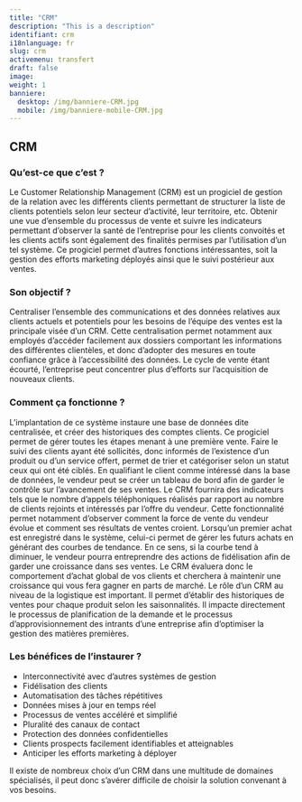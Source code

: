 ```yaml
---
title: "CRM"
description: "This is a description"
identifiant: crm
i18nlanguage: fr
slug: crm
activemenu: transfert
draft: false
image:
weight: 1
banniere:
  desktop: /img/banniere-CRM.jpg
  mobile: /img/banniere-mobile-CRM.jpg
---
```



## CRM

### Qu’est-ce que c’est ?

Le Customer Relationship Management (CRM) est un progiciel de gestion de la relation avec les différents clients permettant de structurer la liste de clients potentiels selon leur secteur d’activité, leur territoire, etc. Obtenir une vue d’ensemble du processus de vente et suivre les indicateurs permettant d’observer la santé de l’entreprise pour les clients convoités et les clients actifs sont également des finalités permises par l’utilisation d’un tel système. Ce progiciel permet d’autres fonctions intéressantes, soit la gestion des efforts marketing déployés ainsi que le suivi postérieur aux ventes.

### Son objectif ?

Centraliser l’ensemble des communications et des données relatives aux clients actuels et potentiels pour les besoins de l’équipe des ventes est la principale visée d’un CRM. Cette centralisation permet notamment aux employés d’accéder facilement aux dossiers comportant les informations des différentes clientèles, et donc d’adopter des mesures en toute confiance grâce à l’accessibilité des données. Le cycle de vente étant écourté, l’entreprise peut concentrer plus d’efforts sur l’acquisition de nouveaux clients. 

### Comment ça fonctionne ?

L’implantation de ce système instaure une base de données dite centralisée, et créer des historiques des comptes clients. Ce progiciel permet de gérer toutes les étapes menant à une première vente. Faire le suivi des clients ayant été sollicités, donc informés de l’existence d’un produit ou d’un service offert, permet de trier et catégoriser selon un statut ceux qui ont été ciblés. En qualifiant le client comme intéressé dans la base de données, le vendeur peut se créer un tableau de bord afin de garder le contrôle sur l’avancement de ses ventes. Le CRM fournira des indicateurs tels que le nombre d’appels téléphoniques réalisés par rapport au nombre de clients rejoints et intéressés par l’offre du vendeur. Cette fonctionnalité permet notamment d’observer comment la force de vente du vendeur évolue et comment ses résultats de ventes croient. Lorsqu’un premier achat est enregistré dans le système, celui-ci permet de gérer les futurs achats en générant des courbes de tendance. En ce sens, si la courbe tend à diminuer, le vendeur pourra entreprendre des actions de fidélisation afin de garder une croissance dans ses ventes. Le CRM évaluera donc le comportement d’achat global de vos clients et cherchera à maintenir une croissance qui vous fera gagner en parts de marché. Le rôle d’un CRM au niveau de la logistique est important. Il permet d’établir des historiques de ventes pour chaque produit selon les saisonnalités. Il impacte directement le processus de planification de la demande et le processus d’approvisionnement des intrants d’une entreprise afin d’optimiser la gestion des matières premières.

### Les bénéfices de l’instaurer ?

- Interconnectivité avec d’autres systèmes de gestion
- Fidélisation des clients
- Automatisation des tâches répétitives
- Données mises à jour en temps réel
- Processus de ventes accéléré et simplifié
- Pluralité des canaux de contact
- Protection des données confidentielles
- Clients prospects facilement identifiables et atteignables
- Anticiper les efforts marketing à déployer

Il existe de nombreux choix d’un CRM dans une multitude de domaines spécialisés, il peut donc s’avérer difficile de choisir la solution convenant à vos besoins. 